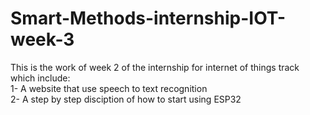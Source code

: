 # Smart-Methods-internship-IOT-week-3
This is the work of week 2 of the internship for internet of things track which include:  
1- A website that use speech to text recognition  
2- A step by step disciption of how to start using ESP32
